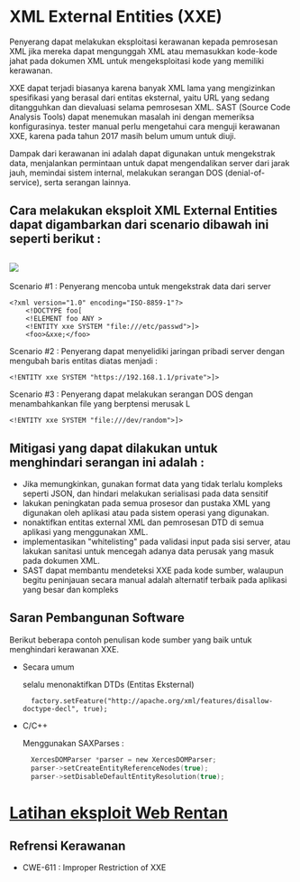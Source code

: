# XML External Entities (XXE)
Penyerang dapat melakukan eksploitasi kerawanan kepada pemrosesan XML jika mereka dapat mengunggah XML atau memasukkan kode-kode jahat pada dokumen XML untuk mengeksploitasi kode yang memiliki kerawanan.

XXE dapat terjadi biasanya karena banyak XML lama yang mengizinkan spesifikasi yang berasal dari entitas eksternal, yaitu URL yang sedang ditangguhkan dan dievaluasi selama pemrosesan XML. SAST (Source Code Analysis Tools) dapat menemukan masalah ini dengan memeriksa konfigurasinya. tester manual perlu mengetahui cara menguji kerawanan XXE, karena pada tahun 2017 masih belum umum untuk diuji.

Dampak dari kerawanan ini adalah dapat digunakan untuk mengekstrak data, menjalankan permintaan untuk dapat mengendalikan server dari jarak jauh, memindai sistem internal, melakukan serangan DOS (denial-of-service), serta serangan lainnya.

## Cara melakukan eksploit XML External Entities dapat digambarkan dari scenario dibawah ini seperti berikut :
![](https://i.ibb.co/f4Qdh8F/XXE.png)
--
Scenario #1 : Penyerang mencoba untuk mengekstrak data dari server

    <?xml version="1.0" encoding="ISO-8859-1"?>
        <!DOCTYPE foo[
        <!ELEMENT foo ANY >
        <!ENTITY xxe SYSTEM "file:///etc/passwd">]>
        <foo>&xxe;</foo>
    
Scenario #2 : Penyerang dapat menyelidiki jaringan pribadi server dengan mengubah baris entitas diatas menjadi :

    <!ENTITY xxe SYSTEM "https://192.168.1.1/private">]>

Scenario #3 : Penyerang dapat melakukan serangan DOS dengan menambahkankan file yang berptensi merusak L

    <!ENTITY xxe SYSTEM "file:///dev/random">]>
    
## Mitigasi yang dapat dilakukan untuk menghindari serangan ini adalah :
- Jika memungkinkan, gunakan format data yang tidak terlalu kompleks seperti JSON, dan hindari melakukan serialisasi pada data sensitif
- lakukan peningkatan pada semua prosesor dan pustaka XML yang digunakan oleh aplikasi atau pada sistem operasi yang digunakan. 
- nonaktifkan entitas external XML dan pemrosesan DTD di semua aplikasi yang menggunakan XML.
- implementasikan "whitelisting" pada validasi input pada sisi server, atau lakukan sanitasi untuk mencegah adanya data perusak yang masuk pada dokumen XML.
- SAST dapat membantu mendeteksi XXE pada kode sumber, walaupun begitu peninjauan secara manual adalah alternatif terbaik pada aplikasi yang besar dan kompleks

## Saran Pembangunan Software
Berikut beberapa contoh penulisan kode sumber yang baik untuk menghindari kerawanan XXE.

- Secara umum
  
  selalu menonaktifkan DTDs (Entitas Eksternal)

  ```
    factory.setFeature("http://apache.org/xml/features/disallow-doctype-decl", true);
  ```

- C/C++
  
  Menggunakan SAXParses :

  ```c
    XercesDOMParser *parser = new XercesDOMParser;
    parser->setCreateEntityReferenceNodes(true);
    parser->setDisableDefaultEntityResolution(true);
  ```
# [Latihan eksploit Web Rentan](https://juice-shop.herokuapp.com/)

## Refrensi Kerawanan
- CWE-611 : Improper Restriction of XXE